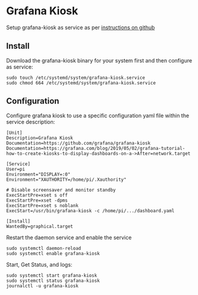 # Grafana Kiosk

Setup grafana-kiosk as service as per [instructions on github](https://github.com/grafana/grafana-kiosk)

## Install

Download the grafana-kiosk binary for your system first and then configure as service: 
```
sudo touch /etc/systemd/system/grafana-kiosk.service
sudo chmod 664 /etc/systemd/system/grafana-kiosk.service
```

## Configuration

Configure grafana kiosk to use a specific configuration yaml file within the service description: 
```
[Unit]
Description=Grafana Kiosk
Documentation=https://github.com/grafana/grafana-kiosk
Documentation=https://grafana.com/blog/2019/05/02/grafana-tutorial-how-to-create-kiosks-to-display-dashboards-on-a->After=network.target

[Service]
User=pi
Environment="DISPLAY=:0"
Environment="XAUTHORITY=/home/pi/.Xauthority"

# Disable screensaver and monitor standby
ExecStartPre=xset s off
ExecStartPre=xset -dpms
ExecStartPre=xset s noblank
ExecStart=/usr/bin/grafana-kiosk -c /home/pi/.../dashboard.yaml

[Install]
WantedBy=graphical.target
```
Restart the daemon service and enable the service
```
sudo systemctl daemon-reload
sudo systemctl enable grafana-kiosk
```
Start, Get Status, and logs:
```
sudo systemctl start grafana-kiosk
sudo systemctl status grafana-kiosk
journalctl -u grafana-kiosk
```
